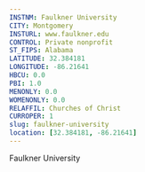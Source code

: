 ```yaml
---
INSTNM: Faulkner University
CITY: Montgomery
INSTURL: www.faulkner.edu
CONTROL: Private nonprofit
ST_FIPS: Alabama
LATITUDE: 32.384181
LONGITUDE: -86.21641
HBCU: 0.0
PBI: 1.0
MENONLY: 0.0
WOMENONLY: 0.0
RELAFFIL: Churches of Christ
CURROPER: 1
slug: faulkner-university
location: [32.384181, -86.21641]
---
```

Faulkner University